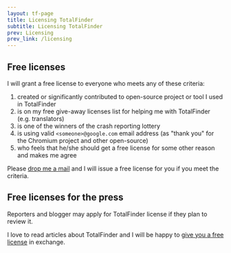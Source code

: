 ```yaml
---
layout: tf-page
title: Licensing TotalFinder
subtitle: Licensing TotalFinder
prev: Licensing
prev_link: /licensing
---
```


## Free licenses

I will grant a free license to everyone who meets any of these criteria:

1. created or significantly contributed to open-source project or tool I used in TotalFinder
2. is on my free give-away licenses list for helping me with TotalFinder (e.g. translators)
3. is one of the winners of the crash reporting lottery
4. is using valid `<someone>@google.com` email address (as "thank you" for the Chromium project and other open-source)
5. who feels that he/she should get a free license for some other reason and makes me agree

Please [drop me a mail](mailto:antonin@binaryage.com) and I will issue a free license for you if you meet the criteria.

## Free licenses for the press

Reporters and blogger may apply for TotalFinder license if they plan to review it.

I love to read articles about TotalFinder and I will be happy to [give you a free license](mailto:antonin@binaryage.com) in exchange.